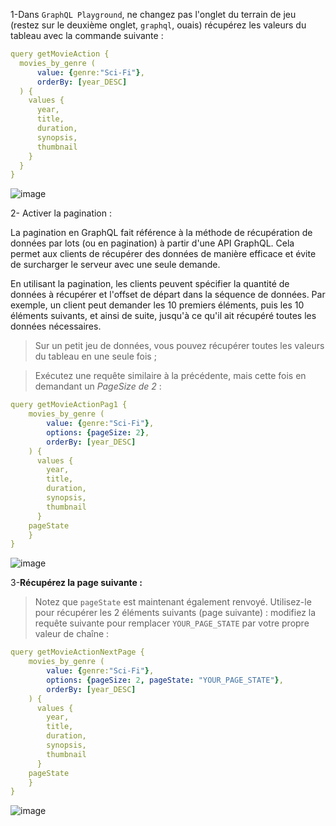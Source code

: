 1-Dans `GraphQL Playground`, ne changez pas l'onglet du terrain de jeu (restez sur le deuxième onglet, `graphql`, ouais) récupérez les valeurs du tableau avec la commande suivante :

```yaml
query getMovieAction {
  movies_by_genre (
      value: {genre:"Sci-Fi"},
      orderBy: [year_DESC]
  ) {
    values {
      year,
      title,
      duration,
      synopsis,
      thumbnail
    }
  }
}
```

![image](https://user-images.githubusercontent.com/123748165/227240709-4e6c7637-8d6b-49b1-a865-8b550577d55d.png)

2- Activer la pagination :

La pagination en GraphQL fait référence à la méthode de récupération de données par lots (ou en pagination) à partir d'une API GraphQL. Cela permet aux clients de récupérer des données de manière efficace et évite de surcharger le serveur avec une seule demande.

En utilisant la pagination, les clients peuvent spécifier la quantité de données à récupérer et l'offset de départ dans la séquence de données. Par exemple, un client peut demander les 10 premiers éléments, puis les 10 éléments suivants, et ainsi de suite, jusqu'à ce qu'il ait récupéré toutes les données nécessaires.
>Sur un petit jeu de données, vous pouvez récupérer toutes les valeurs du tableau en une seule fois ;

>Exécutez une requête similaire à la précédente, mais cette fois en demandant un _PageSize de 2_ :

```yaml
query getMovieActionPag1 {
    movies_by_genre (
        value: {genre:"Sci-Fi"},
        options: {pageSize: 2},
        orderBy: [year_DESC]
    ) {
      values {
        year,
        title,
        duration,
        synopsis,
        thumbnail
      }
    pageState
    }
}
```

![image](https://user-images.githubusercontent.com/123748165/227241094-12300218-fe37-4c9b-90c6-b64faeecbd4c.png)

3-**Récupérez la page suivante :**

>Notez que `pageState` est maintenant également renvoyé. Utilisez-le pour récupérer les 2 éléments suivants (page suivante) :
>modifiez la requête suivante pour remplacer `YOUR_PAGE_STATE` par votre propre valeur de chaîne :

```yaml
query getMovieActionNextPage {
    movies_by_genre (
        value: {genre:"Sci-Fi"},
        options: {pageSize: 2, pageState: "YOUR_PAGE_STATE"},
        orderBy: [year_DESC]
    ) {
      values {
        year,
        title,
        duration,
        synopsis,
        thumbnail
      }
    pageState
    }
}
```

![image](https://user-images.githubusercontent.com/123748165/227242214-0bfc1fd3-9ea6-4d58-b4d5-2551bc0bd632.png)
